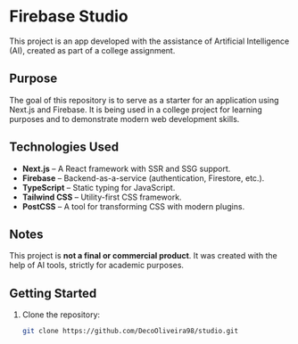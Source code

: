 # Firebase Studio

This project is an app developed with the assistance of Artificial Intelligence (AI), created as part of a college assignment.

## Purpose

The goal of this repository is to serve as a starter for an application using Next.js and Firebase. It is being used in a college project for learning purposes and to demonstrate modern web development skills.

## Technologies Used

- **Next.js** – A React framework with SSR and SSG support.
- **Firebase** – Backend-as-a-service (authentication, Firestore, etc.).
- **TypeScript** – Static typing for JavaScript.
- **Tailwind CSS** – Utility-first CSS framework.
- **PostCSS** – A tool for transforming CSS with modern plugins.

## Notes

This project is **not a final or commercial product**. It was created with the help of AI tools, strictly for academic purposes.

## Getting Started

1. Clone the repository:
   ```bash
   git clone https://github.com/DecoOliveira98/studio.git
